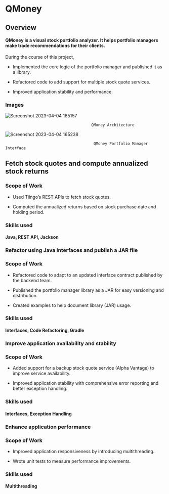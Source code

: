 
# QMoney

## Overview

#### QMoney is a visual stock portfolio analyzer. It helps portfolio managers make trade recommendations for their clients.

During the course of this project,

* Implemented the core logic of the portfolio manager and published it as a library.

* Refactored code to add support for multiple stock quote services.

* Improved application stability and performance.

### Images

![Screenshot 2023-04-04 165157](https://user-images.githubusercontent.com/69622683/229778252-d93e1438-0230-4681-b9b2-5c343eb84569.png)

                                          QMoney Architecture
                                          
![Screenshot 2023-04-04 165238](https://user-images.githubusercontent.com/69622683/229778418-e5b9cfac-5d69-46fa-ad68-a92538042f7a.png)

                                           QMoney Portfolio Manager Interface

## Fetch stock quotes and compute annualized stock returns

### Scope of Work

* Used Tiingo’s REST APIs to fetch stock quotes.

* Computed the annualized returns based on stock purchase date and holding period.

### Skills used

#### Java, REST API, Jackson

### Refactor using Java interfaces and publish a JAR file

### Scope of Work

* Refactored code to adapt to an updated interface contract published by the backend team.

* Published the portfolio manager library as a JAR for easy versioning and distribution.

* Created examples to help document library (JAR) usage.

### Skills used

#### Interfaces, Code Refactoring, Gradle

### Improve application availability and stability

### Scope of Work

* Added support for a backup stock quote service (Alpha Vantage) to improve service availability.

* Improved application stability with comprehensive error reporting and better exception handling.

### Skills used

#### Interfaces, Exception Handling

### Enhance application performance

### Scope of Work

* Improved application responsiveness by introducing multithreading.

* Wrote unit tests to measure performance improvements.

### Skills used

#### Multithreading
